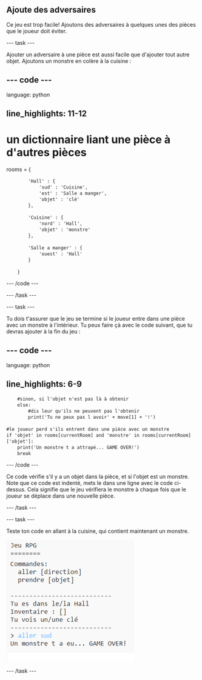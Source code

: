 ## Ajoute des adversaires

Ce jeu est trop facile! Ajoutons des adversaires à quelques unes des pièces que le joueur doit éviter.

\--- task \---

Ajouter un adversaire à une pièce est aussi facile que d'ajouter tout autre objet. Ajoutons un monstre en colère à la cuisine :

## \--- code \---

language: python

## line_highlights: 11-12

# un dictionnaire liant une pièce à d'autres pièces

rooms = {

            'Hall' : {
                'sud' : 'Cuisine',
                'est' : 'Salle a manger',
                'objet' : 'clé'
            },
    
            'Cuisine' : {
                'nord' : 'Hall',
                'objet' : 'monstre'
            },
    
            'Salle a manger' : {
                'ouest' : 'Hall'
            }
    
        }
    

\--- /code \---

\--- /task \---

\--- task \---

Tu dois t'assurer que le jeu se termine si le joueur entre dans une pièce avec un monstre à l'intérieur. Tu peux faire çà avec le code suivant, que tu devras ajouter à la fin du jeu :

## \--- code \---

language: python

## line_highlights: 6-9

        #sinon, si l'objet n'est pas là à obtenir
        else:
            #dis leur qu'ils ne peuvent pas l'obtenir
            print('Tu ne peux pas l avoir' + move[1] + '!')
    
    #le joueur perd s'ils entrent dans une pièce avec un monstre
    if 'objet' in rooms[currentRoom] and 'monstre' in rooms[currentRoom]['objet']:
        print('Un monstre t a attrapé... GAME OVER!')
        break
    

\--- /code \---

Ce code vérifie s'il y a un objet dans la pièce, et si l'objet est un monstre. Note que ce code est indenté, mets le dans une ligne avec le code ci-dessus. Cela signifie que le jeu vérifiera le monstre à chaque fois que le joueur se déplace dans une nouvelle pièce.

\--- /task \---

\--- task \---

Teste ton code en allant à la cuisine, qui contient maintenant un monstre.

![capture d'écran](images/rpg-monster-test.png)

\--- /task \---
